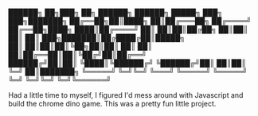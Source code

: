 ██████╗ ██╗███╗ ██╗ ██████╗ ██████╗ █████╗ ███╗ ███╗███████╗
██╔══██╗██║████╗ ██║██╔═══██╗ ██╔════╝ ██╔══██╗████╗ ████║██╔════╝
██║ ██║██║██╔██╗ ██║██║ ██║ ██║ ███╗███████║██╔████╔██║█████╗  
██║ ██║██║██║╚██╗██║██║ ██║ ██║ ██║██╔══██║██║╚██╔╝██║██╔══╝  
██████╔╝██║██║ ╚████║╚██████╔╝ ╚██████╔╝██║ ██║██║ ╚═╝ ██║███████╗
╚═════╝ ╚═╝╚═╝ ╚═══╝ ╚═════╝ ╚═════╝ ╚═╝ ╚═╝╚═╝ ╚═╝╚══════╝

Had a little time to myself, I figured I'd mess around with Javascript and build the chrome dino game.
This was a pretty fun little project.
